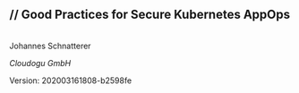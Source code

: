 <!-- .slide: class="title"  -->
<!-- .slide: data-background-image="images/title.svg"  -->

<img data-src="images/k8s_logo.svg" class="centered" width=15%/>


<h2>
    <span class="title-accent">//</span> 
    Good Practices for Secure Kubernetes AppOps
</h2>
<br/>
Johannes Schnatterer

*Cloudogu GmbH*


<div class="title-version">
Version: 202003161808-b2598fe
</div>

<h2><a href="3%20things%20every%20developer%20should%20know%20about%20K8s%20security.pdf">
   <i class="far fa-file-pdf"></i>
</a></h2>
